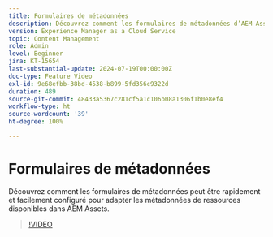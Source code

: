 ```yaml
---
title: Formulaires de métadonnées
description: Découvrez comment les formulaires de métadonnées d’AEM Assets peuvent être configurés rapidement et facilement pour adapter les métadonnées des ressources.
version: Experience Manager as a Cloud Service
topic: Content Management
role: Admin
level: Beginner
jira: KT-15654
last-substantial-update: 2024-07-19T00:00:00Z
doc-type: Feature Video
exl-id: 9e68efbb-38bd-4538-b899-5fd356c9322d
duration: 489
source-git-commit: 48433a5367c281cf5a1c106b08a1306f1b0e8ef4
workflow-type: ht
source-wordcount: '39'
ht-degree: 100%

---
```


# Formulaires de métadonnées

Découvrez comment les formulaires de métadonnées peut être rapidement et facilement configuré pour adapter les métadonnées de ressources disponibles dans AEM Assets.

>[!VIDEO](https://video.tv.adobe.com/v/3452049?quality=12&learn=on&captions=fre_fr)
